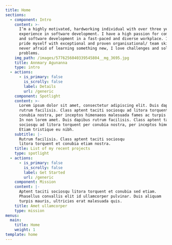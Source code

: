 ```yaml
---
title: Home
sections:
  - component: Intro
    content: >-
      I’m a highly motivated, hardworking individual with over three years of
      experience in software development. I have a high passion for computing
      and software development in a fast-paced and diverse workplace. I also
      pride myself with exceptional and proven organisational/ team skills. I'm
      never afraid of learning something new, I love challenges and solving
      problems.
    img_path: /images/5776256040339545804__mg_3695.jpg
    title: Annmary Agunanna
    type: intro
  - actions:
      - is_primary: false
        is_scrolly: false
        label: Details
        url: /generic
    component: Spotlight
    content: >-
      Lorem ipsum dolor sit amet, consectetur adipiscing elit. Duis dapibus
      rutrum facilisis. Class aptent taciti sociosqu ad litora torquent per
      conubia nostra, per inceptos himenaeos malesuada fames ac turpis egestas.
      In non lorem amet. Duis dapibus rutrum facilisis. Class aptent taciti
      sociosqu ad litora torquent per conubia nostra, per inceptos himenaeos.
      Etiam tristique eu nibh.
    subtitle: |-
      Rutrum facilisis. Class aptent taciti sociosqu  
      litora torquent et conubia etiam nostra.
    title: List of my recent projects
    type: spotlight
  - actions:
      - is_primary: false
        is_scrolly: false
        label: Get Started
        url: /generic
    component: Mission
    content: |-
      Aptent taciti sociosqu litora torquent et conubia sed etiam.  
      Phasellus convallis elit id ullamcorper pulvinar. Duis aliquam  
      turpis mauris, ultricies erat malesuada quis.
    title: Amet ullamcorper
    type: mission
menus:
  main:
    title: Home
    weight: 1
template: home
---
```


